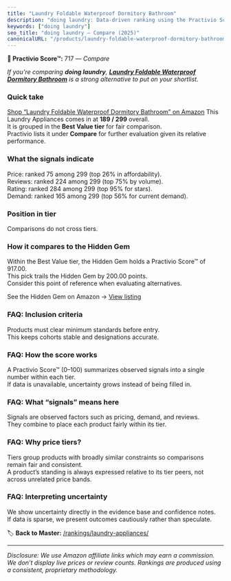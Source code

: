 ```yaml
---
title: "Laundry Foldable Waterproof Dormitory Bathroom"
description: "doing laundry: Data-driven ranking using the Practivio Score™. Positioned by quality, value, demand, findability, momentum."
keywords: ["doing laundry"]
seo_title: "doing laundry — Compare (2025)"
canonicalURL: "/products/laundry-foldable-waterproof-dormitory-bathroom-B0DJSDKPN7/"
---
```


**🛒 Practivio Score™:** 717 — _Compare_


*If you're comparing **doing laundry**, **[Laundry Foldable Waterproof Dormitory Bathroom](https://www.amazon.com/dp/B0DJSDKPN7?tag=practivio-20)** is a strong alternative to put on your shortlist.*
### Quick take
[Shop “Laundry Foldable Waterproof Dormitory Bathroom” on Amazon](https://www.amazon.com/dp/B0DJSDKPN7?tag=practivio-20)
This Laundry Appliances comes in at **189 / 299** overall.  
It is grouped in the **Best Value tier** for fair comparison.  
Practivio lists it under **Compare** for further evaluation given its relative performance.

### What the signals indicate
Price: ranked 75 among 299 (top 26% in affordability).  
Reviews: ranked 224 among 299 (top 75% by volume).  
Rating: ranked 284 among 299 (top 95% for stars).  
Demand: ranked 165 among 299 (top 56% for current demand).

### Position in tier
Comparisons do not cross tiers.

### How it compares to the Hidden Gem
Within the Best Value tier, the Hidden Gem holds a Practivio Score™ of 917.00.  
This pick trails the Hidden Gem by 200.00 points.  
Consider this point of reference when evaluating alternatives.  

See the Hidden Gem on Amazon → [View listing](https://www.amazon.com/dp/B09KT67BL1?tag=practivio-20)

### FAQ: Inclusion criteria
Products must clear minimum standards before entry.  
This keeps cohorts stable and designations accurate.

### FAQ: How the score works
A Practivio Score™ (0–100) summarizes observed signals into a single number within each tier.  
If data is unavailable, uncertainty grows instead of being filled in.

### FAQ: What “signals” means here
Signals are observed factors such as pricing, demand, and reviews.  
They combine to place each product fairly within its tier.

### FAQ: Why price tiers?
Tiers group products with broadly similar constraints so comparisons remain fair and consistent.  
A product’s standing is always expressed relative to its tier peers, not across unrelated price bands.

### FAQ: Interpreting uncertainty
We show uncertainty directly in the evidence base and confidence notes.  
If data is sparse, we present outcomes cautiously rather than speculate.

<!-- Missing template for Compare/CompareWithinPriceClass -->


🏷️ **Back to Master:** [/rankings/laundry-appliances/](/rankings/laundry-appliances/)

---
_Disclosure: We use Amazon affiliate links which may earn a commission. We don’t display live prices or review counts. Rankings are produced using a consistent, proprietary methodology._

